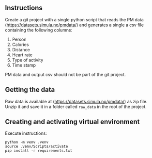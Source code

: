 ## Instructions

Create a git project with a single python script that reads the PM data (https://datasets.simula.no/pmdata/) and generates a single a csv file containing the following columns:


1. Person
2. Calories
3. Distance
4. Heart rate
5. Type of activity
6. Time stamp


PM data and output csv should not be part of the git project.

## Getting the data

Raw data is available at (https://datasets.simula.no/pmdata/) as zip file. 
Unzip it and save it in a folder called `raw_data` in the root of the project.

## Creating and activating virtual environment

Execute instructions:

```
python -m venv .venv
source .venv/Scripts/activate
pip install -r requirements.txt
```
